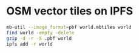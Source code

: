 # OSM vector tiles on IPFS

```bash
mb-util --image_format=pbf world.mbtiles world
find world -empty -delete
gzip -d -r -S .pbf world
ipfs add -r world
```
